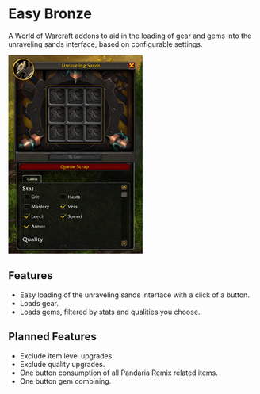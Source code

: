 # Easy Bronze

A World of Warcraft addons to aid in the loading of gear and gems into the unraveling sands interface, based on configurable settings.

<img src="./docs/gui.png" height="400" >

## Features

- Easy loading of the unraveling sands interface with a click of a button.
- Loads gear.
- Loads gems, filtered by stats and qualities you choose.

## Planned Features

- Exclude item level upgrades.
- Exclude quality upgrades.
- One button consumption of all Pandaria Remix related items.
- One button gem combining.